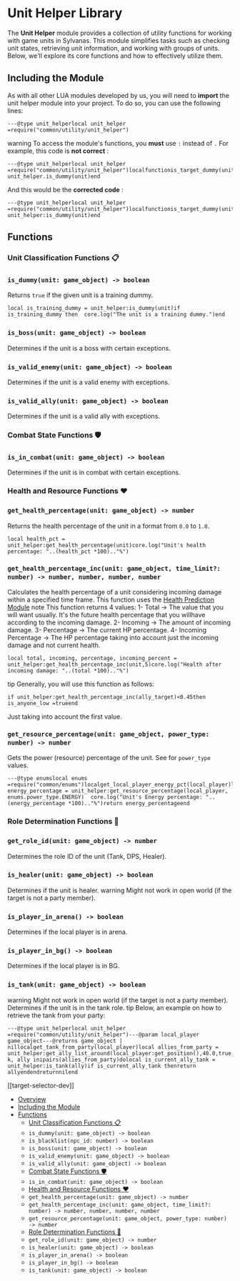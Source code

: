 # Unit Helper Library

The **Unit Helper** module provides a collection of utility functions for working with game units in Sylvanas. This module simplifies tasks such as checking unit states, retrieving unit information, and working with groups of units. Below, we'll explore its core functions and how to effectively utilize them.

## Including the Module[​](https://docs.project-sylvanas.net/docs/<#including-the-module> "Direct link to Including the Module")

As with all other LUA modules developed by us, you will need to **import** the unit helper module into your project. To do so, you can use the following lines:

```
---@type unit_helperlocal unit_helper =require("common/utility/unit_helper")
```

warning
To access the module's functions, you **must** use `:` instead of `.`
For example, this code is **not correct** :

```
---@type unit_helperlocal unit_helper =require("common/utility/unit_helper")localfunctionis_target_dummy(unit)return unit_helper.is_dummy(unit)end
```

And this would be the **corrected code** :

```
---@type unit_helperlocal unit_helper =require("common/utility/unit_helper")localfunctionis_target_dummy(unit)return unit_helper:is_dummy(unit)end
```

## Functions[​](https://docs.project-sylvanas.net/docs/<#functions> "Direct link to Functions")

### Unit Classification Functions 📋[​](https://docs.project-sylvanas.net/docs/<#unit-classification-functions-> "Direct link to unit-classification-functions-")

### `is_dummy(unit: game_object) -> boolean`[​](https://docs.project-sylvanas.net/docs/<#is_dummyunit-game_object---boolean> "Direct link to is_dummyunit-game_object---boolean")

Returns `true` if the given unit is a training dummy.

```
local is_training_dummy = unit_helper:is_dummy(unit)if is_training_dummy then  core.log("The unit is a training dummy.")end
```

### `is_boss(unit: game_object) -> boolean`[​](https://docs.project-sylvanas.net/docs/<#is_bossunit-game_object---boolean> "Direct link to is_bossunit-game_object---boolean")

Determines if the unit is a boss with certain exceptions.

### `is_valid_enemy(unit: game_object) -> boolean`[​](https://docs.project-sylvanas.net/docs/<#is_valid_enemyunit-game_object---boolean> "Direct link to is_valid_enemyunit-game_object---boolean")

Determines if the unit is a valid enemy with exceptions.

### `is_valid_ally(unit: game_object) -> boolean`[​](https://docs.project-sylvanas.net/docs/<#is_valid_allyunit-game_object---boolean> "Direct link to is_valid_allyunit-game_object---boolean")

Determines if the unit is a valid ally with exceptions.

### Combat State Functions 🛡️[​](https://docs.project-sylvanas.net/docs/<#combat-state-functions-️> "Direct link to combat-state-functions-️")

### `is_in_combat(unit: game_object) -> boolean`[​](https://docs.project-sylvanas.net/docs/<#is_in_combatunit-game_object---boolean> "Direct link to is_in_combatunit-game_object---boolean")

Determines if the unit is in combat with certain exceptions.

### Health and Resource Functions ❤️[​](https://docs.project-sylvanas.net/docs/<#health-and-resource-functions-️> "Direct link to health-and-resource-functions-️")

### `get_health_percentage(unit: game_object) -> number`[​](https://docs.project-sylvanas.net/docs/<#get_health_percentageunit-game_object---number> "Direct link to get_health_percentageunit-game_object---number")

Returns the health percentage of the unit in a format from `0.0` to `1.0`.

```
local health_pct = unit_helper:get_health_percentage(unit)core.log("Unit's health percentage: "..(health_pct *100).."%")
```

### `get_health_percentage_inc(unit: game_object, time_limit?: number) -> number, number, number, number`[​](https://docs.project-sylvanas.net/docs/<#get_health_percentage_incunit-game_object-time_limit-number---number-number-number-number> "Direct link to get_health_percentage_incunit-game_object-time_limit-number---number-number-number-number")

Calculates the health percentage of a unit considering incoming damage within a specified time frame. This function uses the [Health Prediction Module](https://docs.project-sylvanas.net/docs/<https:/docs.project-sylvanas.net/docs/health-prediction-user>)
note
This function returns 4 values: 1- Total -> The value that you will want usually. It's the future health percentage that you willhave according to the incoming damage. 2- Incoming -> The amount of incoming damage. 3- Percentage -> The current HP percentage. 4- Incoming Percentage -> The HP percentage taking into account just the incoming damage and not current health.

```
local total, incoming, percentage, incoming_percent = unit_helper:get_health_percentage_inc(unit,5)core.log("Health after incoming damage: "..(total *100).."%")
```

tip
Generally, you will use this function as follows:

```
if unit_helper:get_health_percentage_inc(ally_target)<0.45then    is_anyone_low =trueend
```

Just taking into account the first value.

### `get_resource_percentage(unit: game_object, power_type: number) -> number`[​](https://docs.project-sylvanas.net/docs/<#get_resource_percentageunit-game_object-power_type-number---number> "Direct link to get_resource_percentageunit-game_object-power_type-number---number")

Gets the power (resource) percentage of the unit. See for `power_type` values.

```
---@type enumslocal enums =require("common/enums")localget_local_player_energy_pct(local_player)local energy_percentage = unit_helper:get_resource_percentage(local_player, enums.power_type.ENERGY)  core.log("Unit's Energy percentage: "..(energy_percentage *100).."%")return energy_percentageend
```

### Role Determination Functions 🏹[​](https://docs.project-sylvanas.net/docs/<#role-determination-functions-> "Direct link to role-determination-functions-")

### `get_role_id(unit: game_object) -> number`[​](https://docs.project-sylvanas.net/docs/<#get_role_idunit-game_object---number> "Direct link to get_role_idunit-game_object---number")

Determines the role ID of the unit (Tank, DPS, Healer).

### `is_healer(unit: game_object) -> boolean`[​](https://docs.project-sylvanas.net/docs/<#is_healerunit-game_object---boolean> "Direct link to is_healerunit-game_object---boolean")

Determines if the unit is healer.
warning
Might not work in open world (if the target is not a party member).

### `is_player_in_arena() -> boolean`[​](https://docs.project-sylvanas.net/docs/<#is_player_in_arena---boolean> "Direct link to is_player_in_arena---boolean")

Determines if the local player is in arena.

### `is_player_in_bg() -> boolean`[​](https://docs.project-sylvanas.net/docs/<#is_player_in_bg---boolean> "Direct link to is_player_in_bg---boolean")

Determines if the local player is in BG.

### `is_tank(unit: game_object) -> boolean`[​](https://docs.project-sylvanas.net/docs/<#is_tankunit-game_object---boolean> "Direct link to is_tankunit-game_object---boolean")

warning
Might not work in open world (if the target is not a party member).
Determines if the unit is in the tank role.
tip
Below, an example on how to retrieve the tank from your party:

```
---@type unit_helperlocal unit_helper =require("common/utility/unit_helper")---@param local_player game_object---@returns game_object | nillocalget_tank_from_party(local_player)local allies_from_party = unit_helper:get_ally_list_around(local_player:get_position(),40.0,true,true)for k, ally inipairs(allies_from_party)dolocal is_current_ally_tank = unit_helper:is_tank(ally)if is_current_ally_tank thenreturn allyendendreturnnilend
```

[[target-selector-dev]]

- [Overview](https://docs.project-sylvanas.net/docs/<#overview>)
- [Including the Module](https://docs.project-sylvanas.net/docs/<#including-the-module>)
- [Functions](https://docs.project-sylvanas.net/docs/<#functions>)
  - [Unit Classification Functions 📋](https://docs.project-sylvanas.net/docs/<#unit-classification-functions->)
  - `is_dummy(unit: game_object) -> boolean`[](https://docs.project-sylvanas.net/docs/<#is_dummyunit-game_object---boolean>)
  - `is_blacklist(npc_id: number) -> boolean`[](https://docs.project-sylvanas.net/docs/<#is_blacklistnpc_id-number---boolean>)
  - `is_boss(unit: game_object) -> boolean`[](https://docs.project-sylvanas.net/docs/<#is_bossunit-game_object---boolean>)
  - `is_valid_enemy(unit: game_object) -> boolean`[](https://docs.project-sylvanas.net/docs/<#is_valid_enemyunit-game_object---boolean>)
  - `is_valid_ally(unit: game_object) -> boolean`[](https://docs.project-sylvanas.net/docs/<#is_valid_allyunit-game_object---boolean>)
  - [Combat State Functions 🛡️](https://docs.project-sylvanas.net/docs/<#combat-state-functions-️>)
  - `is_in_combat(unit: game_object) -> boolean`[](https://docs.project-sylvanas.net/docs/<#is_in_combatunit-game_object---boolean>)
  - [Health and Resource Functions ❤️](https://docs.project-sylvanas.net/docs/<#health-and-resource-functions-️>)
  - `get_health_percentage(unit: game_object) -> number`[](https://docs.project-sylvanas.net/docs/<#get_health_percentageunit-game_object---number>)
  - `get_health_percentage_inc(unit: game_object, time_limit?: number) -> number, number, number, number`[](https://docs.project-sylvanas.net/docs/<#get_health_percentage_incunit-game_object-time_limit-number---number-number-number-number>)
  - `get_resource_percentage(unit: game_object, power_type: number) -> number`[](https://docs.project-sylvanas.net/docs/<#get_resource_percentageunit-game_object-power_type-number---number>)
  - [Role Determination Functions 🏹](https://docs.project-sylvanas.net/docs/<#role-determination-functions->)
  - `get_role_id(unit: game_object) -> number`[](https://docs.project-sylvanas.net/docs/<#get_role_idunit-game_object---number>)
  - `is_healer(unit: game_object) -> boolean`[](https://docs.project-sylvanas.net/docs/<#is_healerunit-game_object---boolean>)
  - `is_player_in_arena() -> boolean`[](https://docs.project-sylvanas.net/docs/<#is_player_in_arena---boolean>)
  - `is_player_in_bg() -> boolean`[](https://docs.project-sylvanas.net/docs/<#is_player_in_bg---boolean>)
  - `is_tank(unit: game_object) -> boolean`[](https://docs.project-sylvanas.net/docs/<#is_tankunit-game_object---boolean>)
